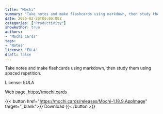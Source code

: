```yaml
---
title: "Mochi"
summary: "Take notes and make flashcards using markdown, then study them using spaced repetition."
date: 2025-02-26T00:00:00Z
categories: ["Productivity"]
showAuthor: true
authors:
- "Mochi Cards"
tags: 
- "Notes"
license: "EULA"
draft: false
---
```


Take notes and make flashcards using markdown, then study them using spaced repetition.

License: EULA

Web page: <https://mochi.cards>  

{{< button href="https://mochi.cards/releases/Mochi-1.18.9.AppImage" target="_blank">}}
Download
{{< /button >}}